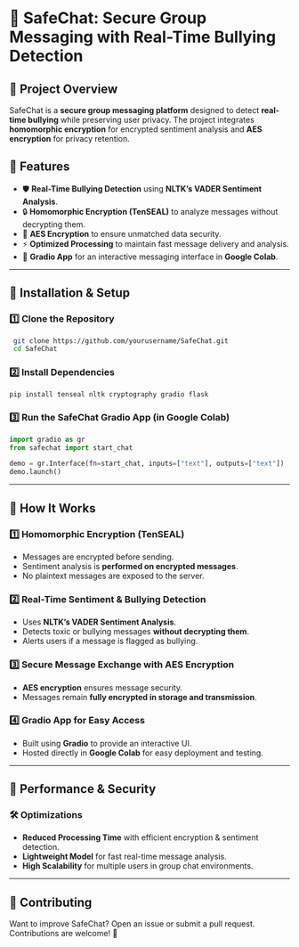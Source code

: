 # 🔐 SafeChat: Secure Group Messaging with Real-Time Bullying Detection

## 📌 Project Overview
SafeChat is a **secure group messaging platform** designed to detect **real-time bullying** while preserving user privacy. The project integrates **homomorphic encryption** for encrypted sentiment analysis and **AES encryption** for privacy retention.

## 🎯 Features
- 🛡 **Real-Time Bullying Detection** using **NLTK’s VADER Sentiment Analysis**.
- 🔒 **Homomorphic Encryption (TenSEAL)** to analyze messages without decrypting them.
- 🔑 **AES Encryption** to ensure unmatched data security.
- ⚡ **Optimized Processing** to maintain fast message delivery and analysis.
- 🎨 **Gradio App** for an interactive messaging interface in **Google Colab**.

---

## 🔧 Installation & Setup
### 1️⃣ Clone the Repository
```sh
 git clone https://github.com/yourusername/SafeChat.git
 cd SafeChat
```

### 2️⃣ Install Dependencies
```sh
pip install tenseal nltk cryptography gradio flask
```

### 3️⃣ Run the SafeChat Gradio App (in Google Colab)
```python
import gradio as gr
from safechat import start_chat

demo = gr.Interface(fn=start_chat, inputs=["text"], outputs=["text"])
demo.launch()
```

---

## 🔬 How It Works
### **1️⃣ Homomorphic Encryption (TenSEAL)**
- Messages are encrypted before sending.
- Sentiment analysis is **performed on encrypted messages**.
- No plaintext messages are exposed to the server.

### **2️⃣ Real-Time Sentiment & Bullying Detection**
- Uses **NLTK’s VADER Sentiment Analysis**.
- Detects toxic or bullying messages **without decrypting them**.
- Alerts users if a message is flagged as bullying.

### **3️⃣ Secure Message Exchange with AES Encryption**
- **AES encryption** ensures message security.
- Messages remain **fully encrypted in storage and transmission**.

### **4️⃣ Gradio App for Easy Access**
- Built using **Gradio** to provide an interactive UI.
- Hosted directly in **Google Colab** for easy deployment and testing.

---

## 🚀 Performance & Security
### **🛠 Optimizations**
- **Reduced Processing Time** with efficient encryption & sentiment detection.
- **Lightweight Model** for fast real-time message analysis.
- **High Scalability** for multiple users in group chat environments.

---

## 🤝 Contributing
Want to improve SafeChat? Open an issue or submit a pull request. Contributions are welcome! 🚀
